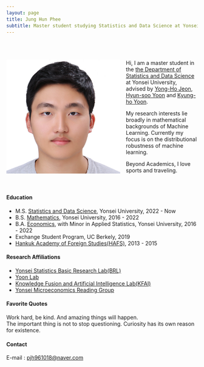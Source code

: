 ```yaml
---
layout: page
title: Jung Hun Phee
subtitle: Master student studying Statistics and Data Science at Yonsei University
---
```

<br><br><br>
<a href="url"><img src="/assets/img/23.jpg" align="left" height="300" width="300" style="float:left; padding-right:15px" ></a>
Hi, I am a master student in the [the Department of Statistics and Data Science](https://stat.yonsei.ac.kr/stat/index.do) at Yonsei University, advised by [Yong-Ho Jeon](https://stat.yonsei.ac.kr/faculty/name_search.do?mode=view&userId=zLn7yUITMUoRCLHT7RciHQ%3D%3D&sosokcd=), [Hyun-soo Yoon](https://kfai.yonsei.ac.kr/people/professor) and [Kyung-ho Yoon](https://sites.google.com/view/yoonlabyonsei/professor).

My research interests lie broadly in mathematical backgrounds of Machine Learning. Currently my focus is on the distributional robustness of machine learning.

Beyond Academics, I love sports and traveling.
<br><br><br>

#### Education
- M.S. [Statistics and Data Science](https://stat.yonsei.ac.kr/stat/index.do), Yonsei University, 2022 - Now
- B.S. [Mathematics](https://math.yonsei.ac.kr/math/index.do), Yonsei University, 2016 - 2022 
- B.A. [Economics](https://economics.yonsei.ac.kr/economics/index.do), with Minor in Applied Statistics, Yonsei University, 2016 - 2022
- Exchange Student Program, UC Berkely, 2019
- [Hankuk Academy of Foreign Studies(HAFS)](http://www.hafs.hs.kr/), 2013 - 2015

#### Research Affiliations
- [Yonsei Statistics Basic Research Lab(BRL)](https://www.dropbox.com/home/BRL-reading)
- [Yoon Lab](https://sites.google.com/view/yoonlabyonsei/)
- [Knowledge Fusion and Artificial Intelligence Lab(KFAI)](https://kfai.yonsei.ac.kr/home)
- [Yonsei Microeconomics Reading Group](https://cafe.naver.com/redxc1kj)


#### Favorite Quotes
Work hard, be kind. And amazing things will happen. <br>
The important thing is not to stop questioning. Curiosity has its own reason for existence.


#### Contact
E-mail : pjh961018@naver.com

